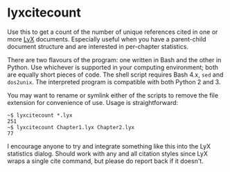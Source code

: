 lyxcitecount
============

Use this to get a count of the number of unique references cited in one or
more [LyX](https://www.lyx.org/) documents. Especially useful when you
have a parent-child document structure and are interested in per-chapter
statistics.

There are two flavours of the program: one written in Bash and the other in
Python. Use whichever is supported in your computing environment; both are
equally short pieces of code. The shell script requires Bash 4.x, `sed` and
`dos2unix`. The interpreted program is compatible with both Python 2 and 3.

You may want to rename or symlink either of the scripts to remove the file
extension for convenience of use. Usage is straightforward:

	~$ lyxcitecount *.lyx
	251
	~$ lyxcitecount Chapter1.lyx Chapter2.lyx
    77

I encourage anyone to try and integrate something like this into the LyX
statistics dialog. Should work with any and all citation styles since LyX
wraps a single cite command, but please do report back if it doesn't.
